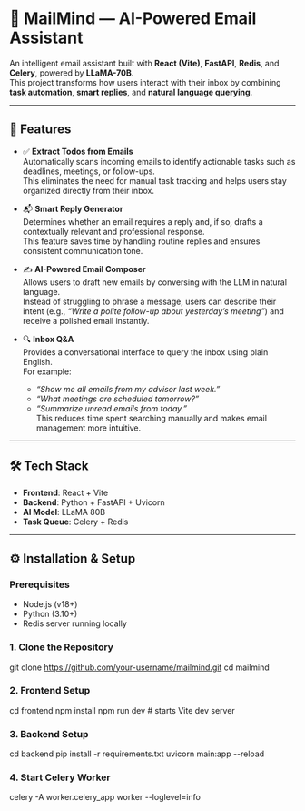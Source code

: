 # 📧 MailMind — AI-Powered Email Assistant  

An intelligent email assistant built with **React (Vite)**, **FastAPI**, **Redis**, and **Celery**, powered by **LLaMA-70B**.  
This project transforms how users interact with their inbox by combining **task automation**, **smart replies**, and **natural language querying**.  

---

## 🚀 Features  

- ✅ **Extract Todos from Emails**  
  Automatically scans incoming emails to identify actionable tasks such as deadlines, meetings, or follow-ups.  
  This eliminates the need for manual task tracking and helps users stay organized directly from their inbox.  

- 📬 **Smart Reply Generator**  
  Determines whether an email requires a reply and, if so, drafts a contextually relevant and professional response.  
  This feature saves time by handling routine replies and ensures consistent communication tone.  

- ✍️ **AI-Powered Email Composer**  
  Allows users to draft new emails by conversing with the LLM in natural language.  
  Instead of struggling to phrase a message, users can describe their intent (e.g., *“Write a polite follow-up about yesterday’s meeting”*) and receive a polished email instantly.  

- 🔍 **Inbox Q&A**  
  Provides a conversational interface to query the inbox using plain English.  
  For example:  
  - *“Show me all emails from my advisor last week.”*  
  - *“What meetings are scheduled tomorrow?”*  
  - *“Summarize unread emails from today.”*  
  This reduces time spent searching manually and makes email management more intuitive. 

---

## 🛠️ Tech Stack  

- **Frontend**: React + Vite  
- **Backend**: Python + FastAPI + Uvicorn  
- **AI Model**: LLaMA 80B  
- **Task Queue**: Celery + Redis  

---

## ⚙️ Installation & Setup  

### Prerequisites  
- Node.js (v18+)  
- Python (3.10+)  
- Redis server running locally  

### 1. Clone the Repository  
git clone https://github.com/your-username/mailmind.git
cd mailmind

### 2. Frontend Setup 
cd frontend
npm install
npm run dev # starts Vite dev server

### 3. Backend Setup  
cd backend
pip install -r requirements.txt
uvicorn main:app --reload

### 4. Start Celery Worker
celery -A worker.celery_app worker --loglevel=info
